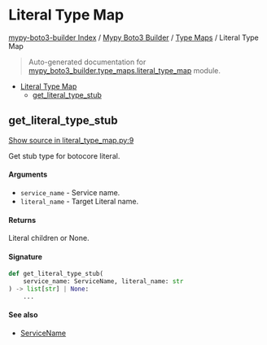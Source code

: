 # Literal Type Map

[mypy-boto3-builder Index](../../README.md#mypy-boto3-builder-index) /
[Mypy Boto3 Builder](../index.md#mypy-boto3-builder) /
[Type Maps](./index.md#type-maps) /
Literal Type Map

> Auto-generated documentation for [mypy_boto3_builder.type_maps.literal_type_map](https://github.com/youtype/mypy_boto3_builder/blob/main/mypy_boto3_builder/type_maps/literal_type_map.py) module.

- [Literal Type Map](#literal-type-map)
  - [get_literal_type_stub](#get_literal_type_stub)

## get_literal_type_stub

[Show source in literal_type_map.py:9](https://github.com/youtype/mypy_boto3_builder/blob/main/mypy_boto3_builder/type_maps/literal_type_map.py#L9)

Get stub type for botocore literal.

#### Arguments

- `service_name` - Service name.
- `literal_name` - Target Literal name.

#### Returns

Literal children or None.

#### Signature

```python
def get_literal_type_stub(
    service_name: ServiceName, literal_name: str
) -> list[str] | None:
    ...
```

#### See also

- [ServiceName](../service_name.md#servicename)


